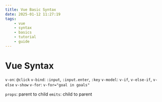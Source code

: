 ```yaml
---
title: Vue Basic Syntax
date: 2025-01-12 11:27:19
tags:
    - vue
    - syntax
    - basics
    - tutorial
    - guide
---
```


# Vue Syntax

`v-on`: `@click`
`v-bind`: `:input`, `:input.enter`, `:key`
`v-model`:
`v-if`, `v-else-if`, `v-else`
`v-show`
`v-for`: `v-for="goal in goals"`

`props`: parent to child
`emits`: child to parent